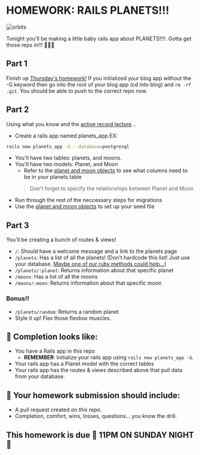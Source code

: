 # HOMEWORK: RAILS PLANETS!!!

![orbits](https://iwsmt-content-ok2nbdvvyp8jbrhdp.stackpathdns.com/2282013232750iAtC2afkODS6U.gif)

Tonight you'll be making a little baby rails app about PLANETS!!!!. Gotta get those reps in!!! 💪💪💪

## Part 1
Finish up [Thursday's homework!](http://guides.rubyonrails.org/getting_started.html) If you initialized your blog app without the -G keyword then go into the root of your blog app (cd into blog) and `rm -rf .git`. You should be able to push to the correct repo now.

## Part 2

Using what you know and the [active record lecture](https://git.generalassemb.ly/wdi-nyc-goat/U04_D05_ActiveRecord/edit/master/readme.md)...
- Create a rails app named planets_app EX:
```bash
rails new planets_app -G --database=postgresql
```
- You'll have two tables: planets, and moons. 
- You'll have two models: Planet, and Moon
   - Refer to the [planet and moon objects](./planets.rb) to see what columns need to be in your planets table 
    > Don't forget to specify the relationships between Planet and Moon
- Run through the rest of the neccessary steps for migrations
- Use the [planet and moon objects](./planets.rb) to set up your seed file

## Part 3

You'll be creating a bunch of routes & views!

- `/`: Should have a welcome message and a link to the planets page
- `/planets`: Has a list of all the planets! (Don't hardcode this list! Just use your database. [Maybe one of our ruby methods could help...](https://ruby-doc.org/core-2.4.2/Hash.html#method-i-each))
- `/planets/:planet`: Returns information about that specific planet
- `/moons`: Has a list of all the moons
- `/moons/:moon`: Returns information about that specific moon

### Bonus!!
- `/planets/random`: Returns a random planet
- Style it up! Flex those flexbox muscles.

## 🚀 Completion looks like:

- You have a Rails app in this repo
    - **REMEMBER**: Initialize your rails app using `rails new planets_app -G`.
- Your rails app has a Planet model with the correct tables
- Your rails app has the routes & views described above that pull data from your database.

## 🚀 Your homework submission should include:

- A pull request created on _this repo_.
- Completion, comfort, wins, losses, questions... you know the drill.

## This homework is due 🚨 11PM ON SUNDAY NIGHT 🚨
